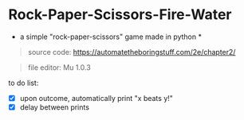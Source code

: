 # Rock-Paper-Scissors-Fire-Water
* a simple "rock-paper-scissors" game made in python *

> source code: https://automatetheboringstuff.com/2e/chapter2/

> file editor: Mu 1.0.3

to do list:
- [x] upon outcome, automatically print "x beats y!" 
- [x] delay between prints

